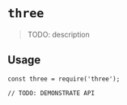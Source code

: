 # `three`

> TODO: description

## Usage

```
const three = require('three');

// TODO: DEMONSTRATE API
```
